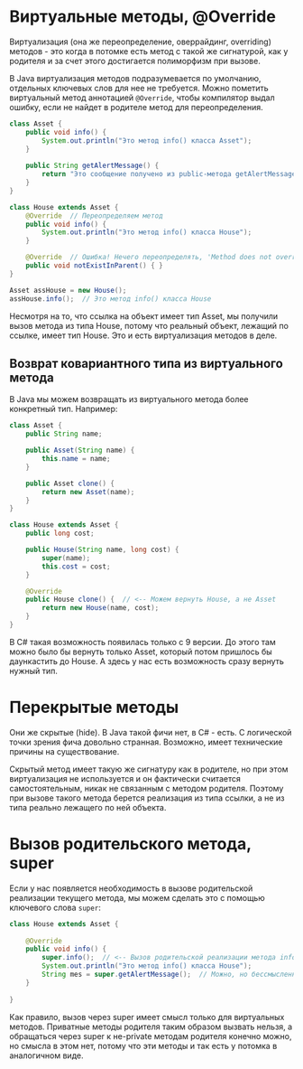 # Виртуальные методы, @Override

Виртуализация (она же переопределение, оверрайдинг, overriding) методов - это когда в потомке есть метод с такой же сигнатурой, как у родителя и за счет этого достигается полиморфизм при вызове.

В Java виртуализация методов подразумевается по умолчанию, отдельных ключевых слов для нее не требуется. Можно пометить виртуальный метод аннотацией `@Override`, чтобы компилятор выдал ошибку, если не найдет в родителе метод для переопределения.

```java
class Asset {
    public void info() {
        System.out.println("Это метод info() класса Asset");
    }
    
    public String getAlertMessage() {
        return "Это сообщение получено из public-метода getAlertMessage() класса Asset";
    }
}
```

```java
class House extends Asset {
    @Override  // Переопределяем метод
    public void info() {
        System.out.println("Это метод info() класса House");
    }

    @Override  // Ошибка! Нечего переопределять, 'Method does not override method from its superclass'
    public void notExistInParent() { }
}
```

```java
Asset assHouse = new House();
assHouse.info();  // Это метод info() класса House
```

Несмотря на то, что ссылка на объект имеет тип Asset, мы получили вызов метода из типа House, потому что реальный объект, лежащий по ссылке, имеет тип House. Это и есть виртуализация методов в деле.

## Возврат ковариантного типа из виртуального метода

В Java мы можем возвращать из виртуального метода более конкретный тип. Например:

```java
class Asset {
    public String name;

    public Asset(String name) {
        this.name = name;
    }

    public Asset clone() {
        return new Asset(name);
    }
}
```

```java
class House extends Asset {
    public long cost;

    public House(String name, long cost) {
        super(name);
        this.cost = cost;
    }

    @Override
    public House clone() {  // <-- Можем вернуть House, а не Asset
        return new House(name, cost);
    }
}
```

В C# такая возможность появилась только с 9 версии. До этого там можно было бы вернуть только Asset, который потом пришлось бы даункастить до House. А здесь у нас есть возможность сразу вернуть нужный тип.

# Перекрытые методы

Они же скрытые (hide). В Java такой фичи нет, в C# - есть. С логической точки зрения фича довольно странная. Возможно, имеет технические причины на существование.

Скрытый метод имеет такую же сигнатуру как в родителе, но при этом виртуализация не используется и он фактически считается самостоятельным, никак не связанным с методом родителя. Поэтому при вызове такого метода берется реализация из типа ссылки, а не из типа реально лежащего по ней объекта.

# Вызов родительского метода, super

Если у нас появляется необходимость в вызове родительской реализации текущего метода, мы можем сделать это с помощью ключевого слова `super`:

```java
class House extends Asset {
    
    @Override
    public void info() {
        super.info();  // <-- Вызов родительской реализации метода info()
        System.out.println("Это метод info() класса House");
        String mes = super.getAlertMessage();  // Можно, но бессмысленно
    }
    
}
```

Как правило, вызов через super имеет смысл только для виртуальных методов. Приватные методы родителя таким образом вызвать нельзя, а обращаться через super к не-private методам родителя конечно можно, но смысла в этом нет, потому что эти методы и так есть у потомка в аналогичном виде.